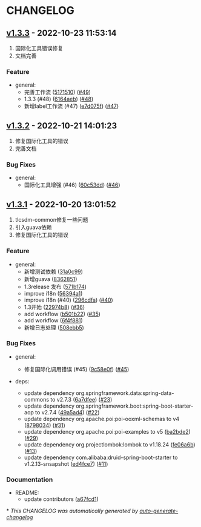 # CHANGELOG

## [v1.3.3](https://github.com/unknowIfGuestInDream/tlcsdm-common/releases/tag/v1.3.3) - 2022-10-23 11:53:14

1. 国际化工具错误修复
2. 文档完善

### Feature

- general:
  - 完善工作流 ([5171510](https://github.com/unknowIfGuestInDream/tlcsdm-common/commit/5171510aca54adaeec31af2b065a4a03ea2cdc57)) ([#49](https://github.com/unknowIfGuestInDream/tlcsdm-common/pull/49))
  - 1.3.3 (#48) ([6164aeb](https://github.com/unknowIfGuestInDream/tlcsdm-common/commit/6164aeb27d061294c83c04c0ffb1b9f20f1e77d0)) ([#48](https://github.com/unknowIfGuestInDream/tlcsdm-common/pull/48))
  - 新增label工作流 (#47) ([e7d075f](https://github.com/unknowIfGuestInDream/tlcsdm-common/commit/e7d075f0f7a3a85c26430636be72be9894228894)) ([#47](https://github.com/unknowIfGuestInDream/tlcsdm-common/pull/47))

## [v1.3.2](https://github.com/unknowIfGuestInDream/tlcsdm-common/releases/tag/v1.3.2) - 2022-10-21 14:01:23

1. 修复国际化工具的错误
2. 完善文档

### Bug Fixes

- general:
  - 国际化工具增强 (#46) ([60c53dd](https://github.com/unknowIfGuestInDream/tlcsdm-common/commit/60c53dd698beb9f935498318665ddcff20362ae7)) ([#46](https://github.com/unknowIfGuestInDream/tlcsdm-common/pull/46))

## [v1.3.1](https://github.com/unknowIfGuestInDream/tlcsdm-common/releases/tag/v1.3.1) - 2022-10-20 13:01:52

1. tlcsdm-common修复一些问题
2. 引入guava依赖
3. 修复国际化工具的错误

### Feature

- general:
  - 新增测试依赖 ([31a0c99](https://github.com/unknowIfGuestInDream/tlcsdm-common/commit/31a0c996b08ce2f6f7d00b85494828ee56bb9055))
  - 新增guava ([8362851](https://github.com/unknowIfGuestInDream/tlcsdm-common/commit/83628511154042507bbfce8aafb5ca30de4cd9af))
  - 1.3release 发布 ([571b174](https://github.com/unknowIfGuestInDream/tlcsdm-common/commit/571b1745ad130f49555730e4801e896bfb10acde))
  - improve i18n ([56394a1](https://github.com/unknowIfGuestInDream/tlcsdm-common/commit/56394a192d0c205a89dac09ceda606decc2febce))
  - improve i18n (#40) ([296cdfa](https://github.com/unknowIfGuestInDream/tlcsdm-common/commit/296cdfad3409735516e67a4008943b9805e9d8c4)) ([#40](https://github.com/unknowIfGuestInDream/tlcsdm-common/pull/40))
  - 1.3开始 ([22974b8](https://github.com/unknowIfGuestInDream/tlcsdm-common/commit/22974b8bb4ccbf873d461f4d5dd56b40fab782b8)) ([#36](https://github.com/unknowIfGuestInDream/tlcsdm-common/pull/36))
  - add workflow ([b501b22](https://github.com/unknowIfGuestInDream/tlcsdm-common/commit/b501b2205d8e8e8882c1d83b6d25d30aa4bd30c8)) ([#35](https://github.com/unknowIfGuestInDream/tlcsdm-common/pull/35))
  - add workflow ([6f4f881](https://github.com/unknowIfGuestInDream/tlcsdm-common/commit/6f4f881cd258d925af67574fc74238147ce6497f))
  - 新增日志处理 ([508ebb5](https://github.com/unknowIfGuestInDream/tlcsdm-common/commit/508ebb51ffc9ca7f6ceeabd189956d157f87345c))

### Bug Fixes

- general:
  - 修复国际化调用错误 (#45) ([9c58e0f](https://github.com/unknowIfGuestInDream/tlcsdm-common/commit/9c58e0f998299786451c030a8a1d3a2c69ee9817)) ([#45](https://github.com/unknowIfGuestInDream/tlcsdm-common/pull/45))

- deps:
  - update dependency org.springframework.data:spring-data-commons to v2.7.3 ([6a7dfee](https://github.com/unknowIfGuestInDream/tlcsdm-common/commit/6a7dfee4d012085164aa6f830d5c31a40bb10c0f)) ([#23](https://github.com/unknowIfGuestInDream/tlcsdm-common/pull/23))
  - update dependency org.springframework.boot:spring-boot-starter-aop to v2.7.4 ([49a5ad4](https://github.com/unknowIfGuestInDream/tlcsdm-common/commit/49a5ad4305c327a10dbd125a38410a6110b31ee4)) ([#22](https://github.com/unknowIfGuestInDream/tlcsdm-common/pull/22))
  - update dependency org.apache.poi:poi-ooxml-schemas to v4 ([8798034](https://github.com/unknowIfGuestInDream/tlcsdm-common/commit/8798034f1b6355ff2f7d8a8ff0b5be76a6b2b358)) ([#31](https://github.com/unknowIfGuestInDream/tlcsdm-common/pull/31))
  - update dependency org.apache.poi:poi-examples to v5 ([ba2bde2](https://github.com/unknowIfGuestInDream/tlcsdm-common/commit/ba2bde211b395eb7158a629cb4c4866bea0010c8)) ([#29](https://github.com/unknowIfGuestInDream/tlcsdm-common/pull/29))
  - update dependency org.projectlombok:lombok to v1.18.24 ([fe06a6b](https://github.com/unknowIfGuestInDream/tlcsdm-common/commit/fe06a6bd43dc5f3566650828c42255d548911bbc)) ([#13](https://github.com/unknowIfGuestInDream/tlcsdm-common/pull/13))
  - update dependency com.alibaba:druid-spring-boot-starter to v1.2.13-snsapshot ([ed4fce7](https://github.com/unknowIfGuestInDream/tlcsdm-common/commit/ed4fce756c11b91dc37fcf7be1cbcb971488b0c2)) ([#11](https://github.com/unknowIfGuestInDream/tlcsdm-common/pull/11))

### Documentation

- README:
  - update contributors ([a67fcd1](https://github.com/unknowIfGuestInDream/tlcsdm-common/commit/a67fcd1d41da80a31f84fd4018dd0f647a0f1dfb))

\* *This CHANGELOG was automatically generated by [auto-generate-changelog](https://github.com/BobAnkh/auto-generate-changelog)*
